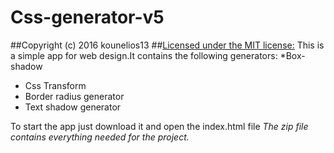 # Css-generator-v5
##Copyright (c) 2016 kounelios13
##[Licensed under the MIT license:](http://www.opensource.org/licenses/mit-license.php)
This is a simple app for web design.It contains the following generators:
*Box-shadow
* Css Transform
* Border radius generator
* Text shadow generator
  
To start the app just download it and open the index.html file
_The zip file contains everything needed for the project._   
